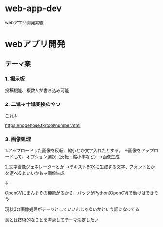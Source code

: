 # web-app-dev
webアプリ開発実験

# webアプリ開発

## テーマ案

### 1. 掲示板

投稿機能、複数人が書き込み可能

### 2. 二進→十進変換のやつ

これ↓

https://hogehoge.tk/tool/number.html

### 3. 画像処理

1.アップロードした画像を反転、縮小とか文字入れたりする。
→画像をアップロードして、オプション選択（反転・縮小率など）→画像生成

2.文字画像ジェネレーターとか
→テキストBOXに生成する文字、フォントとかを選べるといいかも→画像生成

↓

OpenCVにまんまその機能がるから、バックがPython(OpenCV)で動けばできそう


現状3の画像処理がテーマとしていいんじゃないかという話になってる

あとは技術的なことを考慮してテーマ決定したい
